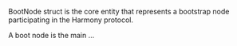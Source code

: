 BootNode struct is the core entity that represents a bootstrap node participating in the Harmony protocol.

A boot node is the main ...